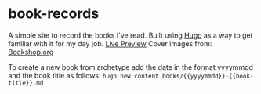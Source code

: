 # book-records

A simple site to record the books I've read. Built using [Hugo]() as a way to get familiar with it for my day job. [Live Preview](https://hugo-books-read.vercel.app) Cover images from: [Bookshop.org](https://uk.bookshop.org/)

To create a new book from archetype add the date in the format yyyymmdd and the book title as follows: `hugo new content books/{{yyyymmdd}}-{{book-title}}.md`



